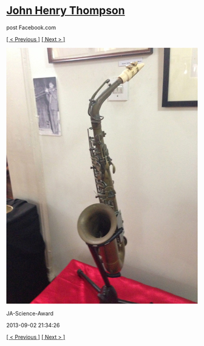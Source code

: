 # [John Henry Thompson](../README.md)
post Facebook.com

[[ < Previous ]](2013-09-02-21.md) [[ Next > ]](2013-09-02-23.md)

[![](../media/2013-09-02/JA-Science-Award-11.jpg)](../README.md)

JA-Science-Award

2013-09-02 21:34:26

[[ < Previous ]](2013-09-02-21.md) [[ Next > ]](2013-09-02-23.md)